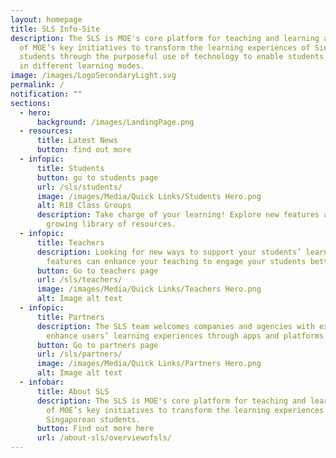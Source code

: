 ```yaml
---
layout: homepage
title: SLS Info-Site
description: The SLS is MOE's core platform for teaching and learning and is one
  of MOE’s key initiatives to transform the learning experiences of Singaporean
  students through the purposeful use of technology to enable students to engage
  in different learning modes.
image: /images/LogoSecondaryLight.svg
permalink: /
notification: ""
sections:
  - hero:
      background: /images/LandingPage.png
  - resources:
      title: Latest News
      button: find out more
  - infopic:
      title: Students
      button: go to students page
      url: /sls/students/
      image: /images/Media/Quick Links/Students Hero.png
      alt: R18 Class Groups
      description: Take charge of your learning! Explore new features as well as our
        growing library of resources.
  - infopic:
      title: Teachers
      description: Looking for new ways to support your students’ learning? SLS
        features can enhance your teaching to engage your students better!
      button: Go to teachers page
      url: /sls/teachers/
      image: /images/Media/Quick Links/Teachers Hero.png
      alt: Image alt text
  - infopic:
      title: Partners
      description: The SLS team welcomes companies and agencies with expertise to
        enhance users’ learning experiences through apps and platforms.
      button: Go to partners page
      url: /sls/partners/
      image: /images/Media/Quick Links/Partners Hero.png
      alt: Image alt text
  - infobar:
      title: About SLS
      description: The SLS is MOE's core platform for teaching and learning and is one
        of MOE’s key initiatives to transform the learning experiences of
        Singaporean students.
      button: Find out more here
      url: /about-sls/overviewofsls/
---
```

